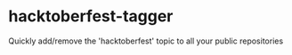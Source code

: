 # hacktoberfest-tagger
Quickly add/remove the 'hacktoberfest' topic to all your public repositories
